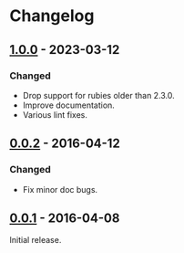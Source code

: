 # Changelog


## [1.0.0] - 2023-03-12

### Changed

- Drop support for rubies older than 2.3.0.
- Improve documentation.
- Various lint fixes.


## [0.0.2] - 2016-04-12

### Changed

- Fix minor doc bugs.


## [0.0.1] - 2016-04-08

Initial release.


[1.0.0]: https://github.com/chris-reeves/gem-resolv-hosts-dynamic/compare/v0.0.2...v1.0.0
[0.0.2]: https://github.com/chris-reeves/gem-resolv-hosts-dynamic/compare/v0.0.1...v0.0.2
[0.0.1]: https://github.com/chris-reeves/gem-resolv-hosts-dynamic/releases/tag/v0.0.1
